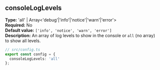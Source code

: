 ## consoleLogLevels

**Type:** 'all' | Array&lt;'debug'|'info'|'notice'|'warn'|'error'&gt;  
**Required:** No  
**Default value:** `['info', 'notice', 'warn', 'error']`  
**Description:** An array of log levels to show in the console or `all` (no array) to show all levels.

```ts
// src/config.ts
export const config = {
  consoleLogLevels: 'all'
};
```
